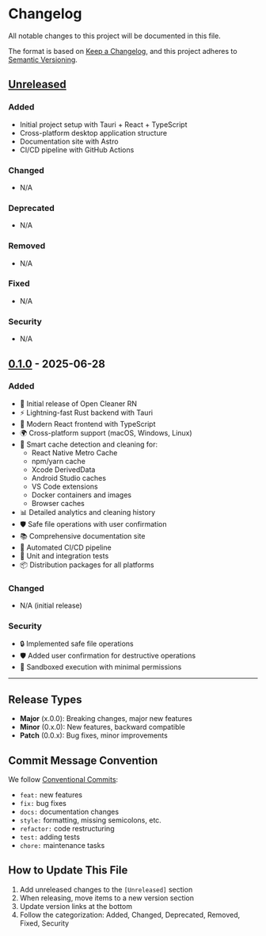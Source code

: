 # Changelog

All notable changes to this project will be documented in this file.

The format is based on [Keep a Changelog](https://keepachangelog.com/en/1.0.0/),
and this project adheres to [Semantic Versioning](https://semver.org/spec/v2.0.0.html).

## [Unreleased]

### Added
- Initial project setup with Tauri + React + TypeScript
- Cross-platform desktop application structure
- Documentation site with Astro
- CI/CD pipeline with GitHub Actions

### Changed
- N/A

### Deprecated
- N/A

### Removed
- N/A

### Fixed
- N/A

### Security
- N/A

## [0.1.0] - 2025-06-28

### Added
- 🎉 Initial release of Open Cleaner RN
- ⚡ Lightning-fast Rust backend with Tauri
- 🎨 Modern React frontend with TypeScript
- 🌍 Cross-platform support (macOS, Windows, Linux)
- 🧹 Smart cache detection and cleaning for:
  - React Native Metro Cache
  - npm/yarn cache
  - Xcode DerivedData
  - Android Studio caches
  - VS Code extensions
  - Docker containers and images
  - Browser caches
- 📊 Detailed analytics and cleaning history
- 🛡️ Safe file operations with user confirmation
- 📚 Comprehensive documentation site
- 🔄 Automated CI/CD pipeline
- 🧪 Unit and integration tests
- 📦 Distribution packages for all platforms

### Changed
- N/A (initial release)

### Security
- 🔒 Implemented safe file operations
- 🛡️ Added user confirmation for destructive operations
- 🔐 Sandboxed execution with minimal permissions

---

## Release Types

- **Major** (x.0.0): Breaking changes, major new features
- **Minor** (0.x.0): New features, backward compatible
- **Patch** (0.0.x): Bug fixes, minor improvements

## Commit Message Convention

We follow [Conventional Commits](https://www.conventionalcommits.org/):

- `feat:` new features
- `fix:` bug fixes
- `docs:` documentation changes
- `style:` formatting, missing semicolons, etc.
- `refactor:` code restructuring
- `test:` adding tests
- `chore:` maintenance tasks

## How to Update This File

1. Add unreleased changes to the `[Unreleased]` section
2. When releasing, move items to a new version section
3. Update version links at the bottom
4. Follow the categorization: Added, Changed, Deprecated, Removed, Fixed, Security

[Unreleased]: https://github.com/alexkads/open-cleaner-rn/compare/v0.1.0...HEAD
[0.1.0]: https://github.com/alexkads/open-cleaner-rn/releases/tag/v0.1.0
